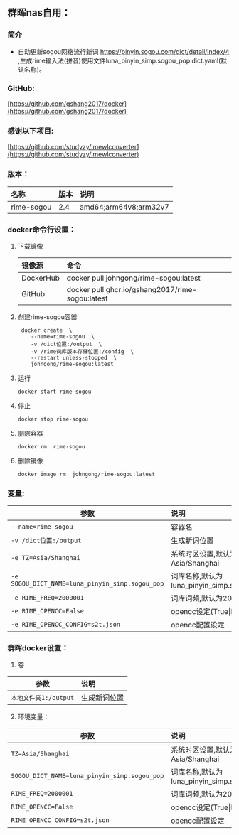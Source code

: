 ## 群晖nas自用：

### 简介

* 自动更新sogou网络流行新词 <https://pinyin.sogou.com/dict/detail/index/4> ,生成rime输入法(拼音)使用文件luna_pinyin_simp.sogou_pop.dict.yaml(默认名称)。

### GitHub:

   [https://github.com/gshang2017/docker](https://github.com/gshang2017/docker)      

### 感谢以下项目:

[https://github.com/studyzy/imewlconverter](https://github.com/studyzy/imewlconverter)   

### 版本：

|名称|版本|说明|
|:-|:-|:-|
|rime-sogou|2.4|amd64;arm64v8;arm32v7|

### docker命令行设置：

1. 下载镜像

    |镜像源|命令|
    |:-|:-|
    |DockerHub|docker pull johngong/rime-sogou:latest|
    |GitHub|docker pull ghcr.io/gshang2017/rime-sogou:latest|

2. 创建rime-sogou容器

        docker create  \
           --name=rime-sogou  \
           -v /dict位置:/output  \
           -v /rime词库版本存储位置:/config  \
           --restart unless-stopped  \
           johngong/rime-sogou:latest

3. 运行

       docker start rime-sogou

4. 停止

       docker stop rime-sogou

5. 删除容器

       docker rm  rime-sogou

6. 删除镜像

       docker image rm  johngong/rime-sogou:latest

### 变量:

|参数|说明|
|-|:-|
| `--name=rime-sogou` |容器名|
| `-v /dict位置:/output` |生成新词位置|
| `-e TZ=Asia/Shanghai` |系统时区设置,默认为Asia/Shanghai|
| `-e SOGOU_DICT_NAME=luna_pinyin_simp.sogou_pop` |词库名称,默认为luna_pinyin_simp.sogou_pop|
| `-e RIME_FREQ=2000001` |词库词频,默认为2000001|
| `-e RIME_OPENCC=False` |opencc设定(True\|False)|
| `-e RIME_OPENCC_CONFIG=s2t.json` |opencc配置设定|

### 群晖docker设置：

1. 卷

|参数|说明|
|-|:-|
| `本地文件夹1:/output` |生成新词位置|

2. 环境变量：

|参数|说明|
|-|:-|
| `TZ=Asia/Shanghai` |系统时区设置,默认为Asia/Shanghai|
| `SOGOU_DICT_NAME=luna_pinyin_simp.sogou_pop` |词库名称,默认为luna_pinyin_simp.sogou_pop|
| `RIME_FREQ=2000001` |词库词频,默认为2000001|
| `RIME_OPENCC=False` |opencc设定(True\|False)|
| `RIME_OPENCC_CONFIG=s2t.json` |opencc配置设定|
